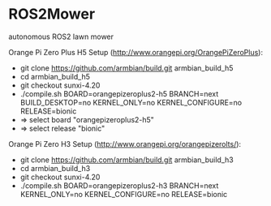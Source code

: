 # ROS2Mower
autonomous ROS2 lawn mower

Orange Pi Zero Plus H5 Setup (http://www.orangepi.org/OrangePiZeroPlus):
* git clone https://github.com/armbian/build.git armbian_build_h5
* cd armbian_build_h5
* git checkout sunxi-4.20 
* ./compile.sh BOARD=orangepizeroplus2-h5 BRANCH=next BUILD_DESKTOP=no KERNEL_ONLY=no KERNEL_CONFIGURE=no RELEASE=bionic
* => select board "orangepizeroplus2-h5"
* => select release "bionic"

Orange Pi Zero H3 Setup (http://www.orangepi.org/orangepizerolts/):
* git clone https://github.com/armbian/build.git armbian_build_h3
* cd armbian_build_h3
* git checkout sunxi-4.20 
* ./compile.sh BOARD=orangepizeroplus2-h3 BRANCH=next KERNEL_ONLY=no KERNEL_CONFIGURE=no RELEASE=bionic

